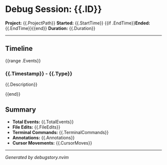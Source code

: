 # Debug Session: {{.ID}}

**Project:** {{.ProjectPath}}
**Started:** {{.StartTime}}
{{if .EndTime}}**Ended:** {{.EndTime}}{{end}}
**Duration:** {{.Duration}}

---

## Timeline

{{range .Events}}
### {{.Timestamp}} - {{.Type}}
{{.Description}}

{{end}}

## Summary

- **Total Events:** {{.TotalEvents}}
- **File Edits:** {{.FileEdits}}
- **Terminal Commands:** {{.TerminalCommands}}
- **Annotations:** {{.Annotations}}
- **Cursor Movements:** {{.CursorMoves}}

---

*Generated by debugstory.nvim*
